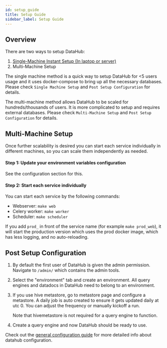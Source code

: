 ```yaml
---
id: setup_guide
title: Setup Guide
sidebar_label: Setup Guide
---
```


## Overview

There are two ways to setup DataHub:

1. [Single-Machine Instant Setup (In laptop or server)](quick_start.md)
2. Multi-Machine Setup

The single machine method is a quick way to setup DataHub for <5 users usage and it uses docker-compose to bring up all the necessary databases. Please check `Single Machine Setup` and `Post Setup Configuration` for details.

The multi-machine method allows DataHub to be scaled for hundreds/thousands of users. It is more complicated to setup and requires external databases. Please check `Multi-Machine Setup` and `Post Setup Configuration` for details.

## Multi-Machine Setup

Once further scalability is desired you can start each service individually in different machines, so you can scale them independently as needed.

#### Step 1: Update your environment variables configuration

See the configuration section for this.

#### Step 2: Start each service individually

You can start each service by the following commands:

-   Webserver: `make web`
-   Celery worker: `make worker`
-   Scheduler: `make scheduler`

If you add `prod_` in front of the service name (for example `make prod_web`), it will start the production version which uses the prod docker image, which has less logging, and no auto-reloading.

## Post Setup Configuration

1. By default the first user of DataHub is given the admin permission. Navigate to `/admin/` which contains the admin tools.
2. Select the "environment" tab and create an environment. All query engines and datadocs in DataHub need to belong to an environment.
3. If you use hive metastore, go to metastore page and configure a metastore. A daily job is auto created to ensure it gets updated daily at utc 0. You can adjust the frequency or manually kickoff a run.

    Note that hivemetastore is not required for a query engine to function.

4. Create a query engine and now DataHub should be ready to use.

Check out the [general configuration guide](general_config.md) for more detailed info about datahub configuration.
